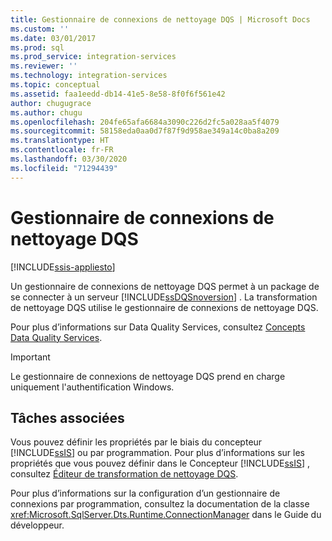 ```yaml
---
title: Gestionnaire de connexions de nettoyage DQS | Microsoft Docs
ms.custom: ''
ms.date: 03/01/2017
ms.prod: sql
ms.prod_service: integration-services
ms.reviewer: ''
ms.technology: integration-services
ms.topic: conceptual
ms.assetid: faa1eedd-db14-41e5-8e58-8f0f6f561e42
author: chugugrace
ms.author: chugu
ms.openlocfilehash: 204fe65afa6684a3090c226d2fc5a028aa5f4079
ms.sourcegitcommit: 58158eda0aa0d7f87f9d958ae349a14c0ba8a209
ms.translationtype: HT
ms.contentlocale: fr-FR
ms.lasthandoff: 03/30/2020
ms.locfileid: "71294439"
---
```

# <a name="dqs-cleansing-connection-manager"></a>Gestionnaire de connexions de nettoyage DQS

[!INCLUDE[ssis-appliesto](../../includes/ssis-appliesto-ssvrpluslinux-asdb-asdw-xxx.md)]


  Un gestionnaire de connexions de nettoyage DQS permet à un package de se connecter à un serveur [!INCLUDE[ssDQSnoversion](../../includes/ssdqsnoversion-md.md)] . La transformation de nettoyage DQS utilise le gestionnaire de connexions de nettoyage DQS.  
  
 Pour plus d’informations sur Data Quality Services, consultez [Concepts Data Quality Services](../../data-quality-services/data-quality-services-concepts.md).  
  
> [!IMPORTANT]  
>  Le gestionnaire de connexions de nettoyage DQS prend en charge uniquement l'authentification Windows.  
  
## <a name="related-tasks"></a>Tâches associées  
 Vous pouvez définir les propriétés par le biais du concepteur [!INCLUDE[ssIS](../../includes/ssis-md.md)] ou par programmation. Pour plus d’informations sur les propriétés que vous pouvez définir dans le Concepteur [!INCLUDE[ssIS](../../includes/ssis-md.md)] , consultez [Éditeur de transformation de nettoyage DQS](../../integration-services/data-flow/transformations/dqs-cleansing-transformation-editor-dialog-box.md).  
  
 Pour plus d’informations sur la configuration d’un gestionnaire de connexions par programmation, consultez la documentation de la classe <xref:Microsoft.SqlServer.Dts.Runtime.ConnectionManager> dans le Guide du développeur.  
  
  
